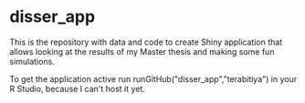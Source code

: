 # disser_app
This is the repository with data and code to create Shiny application that allows looking at the results of my Master thesis and making some fun simulations. 

To get the application active run runGitHub("disser_app","terabitiya") in your R Studio, because I can't host it yet.
